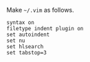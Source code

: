 Make `~/.vim` as follows.
```
syntax on
filetype indent plugin on
set autoindent
set nu
set hlsearch
set tabstop=3
```
